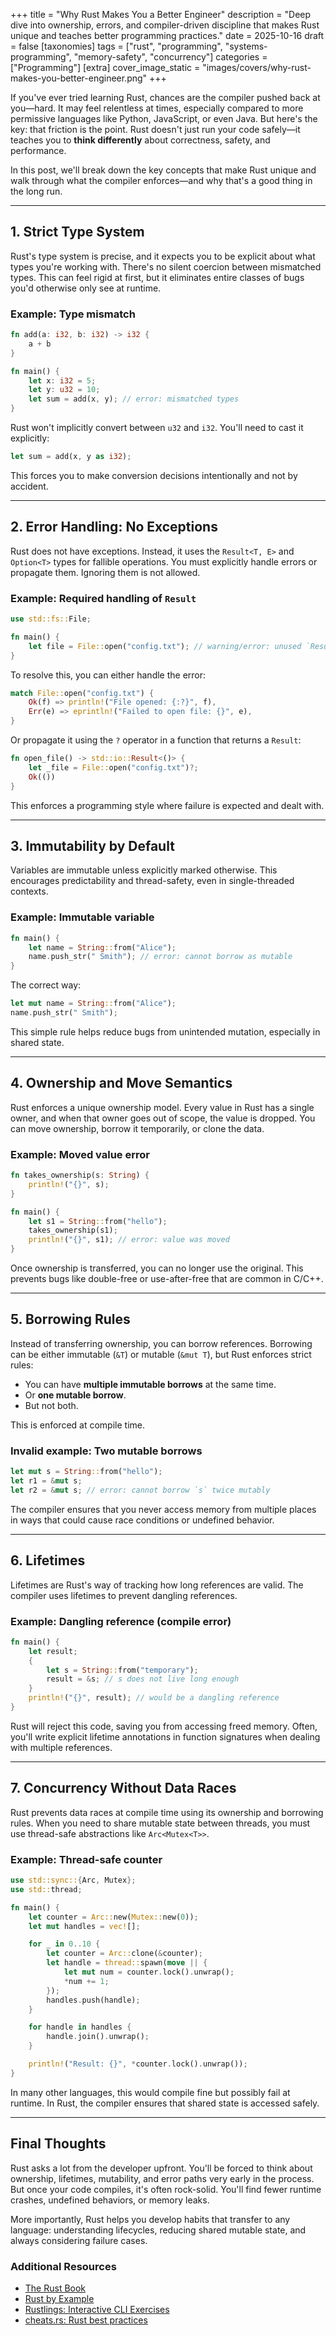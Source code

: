 +++
title = "Why Rust Makes You a Better Engineer"
description = "Deep dive into ownership, errors, and compiler-driven discipline that makes Rust unique and teaches better programming practices."
date = 2025-10-16
draft = false
[taxonomies]
tags = ["rust", "programming", "systems-programming", "memory-safety", "concurrency"]
categories = ["Programming"]
[extra]
cover_image_static = "images/covers/why-rust-makes-you-better-engineer.png"
+++

If you've ever tried learning Rust, chances are the compiler pushed back at you—hard. It may feel relentless at times, especially compared to more permissive languages like Python, JavaScript, or even Java. But here's the key: that friction is the point. Rust doesn't just run your code safely—it teaches you to **think differently** about correctness, safety, and performance.

In this post, we'll break down the key concepts that make Rust unique and walk through what the compiler enforces—and why that's a good thing in the long run.

---

## 1. Strict Type System

Rust's type system is precise, and it expects you to be explicit about what types you're working with. There's no silent coercion between mismatched types. This can feel rigid at first, but it eliminates entire classes of bugs you'd otherwise only see at runtime.

### Example: Type mismatch

```rust
fn add(a: i32, b: i32) -> i32 {
    a + b
}

fn main() {
    let x: i32 = 5;
    let y: u32 = 10;
    let sum = add(x, y); // error: mismatched types
}
```

Rust won't implicitly convert between `u32` and `i32`. You'll need to cast it explicitly:

```rust
let sum = add(x, y as i32);
```

This forces you to make conversion decisions intentionally and not by accident.

---

## 2. Error Handling: No Exceptions

Rust does not have exceptions. Instead, it uses the `Result<T, E>` and `Option<T>` types for fallible operations. You must explicitly handle errors or propagate them. Ignoring them is not allowed.

### Example: Required handling of `Result`

```rust
use std::fs::File;

fn main() {
    let file = File::open("config.txt"); // warning/error: unused `Result`
}
```

To resolve this, you can either handle the error:

```rust
match File::open("config.txt") {
    Ok(f) => println!("File opened: {:?}", f),
    Err(e) => eprintln!("Failed to open file: {}", e),
}
```

Or propagate it using the `?` operator in a function that returns a `Result`:

```rust
fn open_file() -> std::io::Result<()> {
    let _file = File::open("config.txt")?;
    Ok(())
}
```

This enforces a programming style where failure is expected and dealt with.

---

## 3. Immutability by Default

Variables are immutable unless explicitly marked otherwise. This encourages predictability and thread-safety, even in single-threaded contexts.

### Example: Immutable variable

```rust
fn main() {
    let name = String::from("Alice");
    name.push_str(" Smith"); // error: cannot borrow as mutable
}
```

The correct way:

```rust
let mut name = String::from("Alice");
name.push_str(" Smith");
```

This simple rule helps reduce bugs from unintended mutation, especially in shared state.

---

## 4. Ownership and Move Semantics

Rust enforces a unique ownership model. Every value in Rust has a single owner, and when that owner goes out of scope, the value is dropped. You can move ownership, borrow it temporarily, or clone the data.

### Example: Moved value error

```rust
fn takes_ownership(s: String) {
    println!("{}", s);
}

fn main() {
    let s1 = String::from("hello");
    takes_ownership(s1);
    println!("{}", s1); // error: value was moved
}
```

Once ownership is transferred, you can no longer use the original. This prevents bugs like double-free or use-after-free that are common in C/C++.

---

## 5. Borrowing Rules

Instead of transferring ownership, you can borrow references. Borrowing can be either immutable (`&T`) or mutable (`&mut T`), but Rust enforces strict rules:

- You can have **multiple immutable borrows** at the same time.
- Or **one mutable borrow**.
- But not both.

This is enforced at compile time.

### Invalid example: Two mutable borrows

```rust
let mut s = String::from("hello");
let r1 = &mut s;
let r2 = &mut s; // error: cannot borrow `s` twice mutably
```

The compiler ensures that you never access memory from multiple places in ways that could cause race conditions or undefined behavior.

---

## 6. Lifetimes

Lifetimes are Rust's way of tracking how long references are valid. The compiler uses lifetimes to prevent dangling references.

### Example: Dangling reference (compile error)

```rust
fn main() {
    let result;
    {
        let s = String::from("temporary");
        result = &s; // s does not live long enough
    }
    println!("{}", result); // would be a dangling reference
}
```

Rust will reject this code, saving you from accessing freed memory. Often, you'll write explicit lifetime annotations in function signatures when dealing with multiple references.

---

## 7. Concurrency Without Data Races

Rust prevents data races at compile time using its ownership and borrowing rules. When you need to share mutable state between threads, you must use thread-safe abstractions like `Arc<Mutex<T>>`.

### Example: Thread-safe counter

```rust
use std::sync::{Arc, Mutex};
use std::thread;

fn main() {
    let counter = Arc::new(Mutex::new(0));
    let mut handles = vec![];

    for _ in 0..10 {
        let counter = Arc::clone(&counter);
        let handle = thread::spawn(move || {
            let mut num = counter.lock().unwrap();
            *num += 1;
        });
        handles.push(handle);
    }

    for handle in handles {
        handle.join().unwrap();
    }

    println!("Result: {}", *counter.lock().unwrap());
}
```

In many other languages, this would compile fine but possibly fail at runtime. In Rust, the compiler ensures that shared state is accessed safely.

---

## Final Thoughts

Rust asks a lot from the developer upfront. You'll be forced to think about ownership, lifetimes, mutability, and error paths very early in the process. But once your code compiles, it's often rock-solid. You'll find fewer runtime crashes, undefined behaviors, or memory leaks.

More importantly, Rust helps you develop habits that transfer to any language: understanding lifecycles, reducing shared mutable state, and always considering failure cases.

### Additional Resources

- [The Rust Book](https://doc.rust-lang.org/book/)
- [Rust by Example](https://doc.rust-lang.org/rust-by-example/)
- [Rustlings: Interactive CLI Exercises](https://github.com/rust-lang/rustlings)
- [cheats.rs: Rust best practices](https://cheats.rs/)
